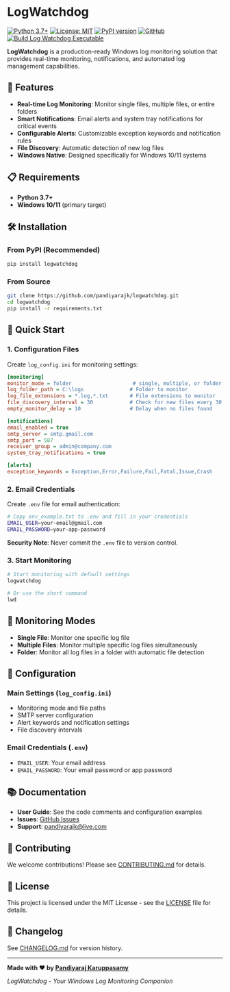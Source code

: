 # LogWatchdog

[![Python 3.7+](https://img.shields.io/badge/python-3.7+-blue.svg)](https://www.python.org/downloads/)
[![License: MIT](https://img.shields.io/badge/License-MIT-yellow.svg)](https://opensource.org/licenses/MIT)
[![PyPI version](https://badge.fury.io/py/logwatchdog.svg)](https://pypi.org/project/logwatchdog/)
[![GitHub](https://img.shields.io/badge/github-logwatchdog-green.svg)](https://github.com/pandiyarajk/logwatchdog)
[![Build Log Watchdog Executable](https://github.com/Pandiyarajk/logwatchdog/actions/workflows/build-exe.yml/badge.svg)](https://github.com/Pandiyarajk/logwatchdog/actions/workflows/build-exe.yml)

**LogWatchdog** is a production-ready Windows log monitoring solution that provides real-time monitoring, notifications, and automated log management capabilities.

## 🚀 Features

- **Real-time Log Monitoring**: Monitor single files, multiple files, or entire folders
- **Smart Notifications**: Email alerts and system tray notifications for critical events
- **Configurable Alerts**: Customizable exception keywords and notification rules
- **File Discovery**: Automatic detection of new log files
- **Windows Native**: Designed specifically for Windows 10/11 systems

## 📋 Requirements

- **Python 3.7+**
- **Windows 10/11** (primary target)

## 🛠️ Installation

### From PyPI (Recommended)

```bash
pip install logwatchdog
```

### From Source

```bash
git clone https://github.com/pandiyarajk/logwatchdog.git
cd logwatchdog
pip install -r requirements.txt
```

## 🚀 Quick Start

### 1. Configuration Files

Create `log_config.ini` for monitoring settings:

```ini
[monitoring]
monitor_mode = folder                    # single, multiple, or folder
log_folder_path = C:\logs               # Folder to monitor
log_file_extensions = *.log,*.txt       # File extensions to monitor
file_discovery_interval = 30            # Check for new files every 30 seconds
empty_monitor_delay = 10                # Delay when no files found

[notifications]
email_enabled = true
smtp_server = smtp.gmail.com
smtp_port = 587
receiver_group = admin@company.com
system_tray_notifications = true

[alerts]
exception_keywords = Exception,Error,Failure,Fail,Fatal,Issue,Crash
```

### 2. Email Credentials

Create `.env` file for email authentication:

```bash
# Copy env_example.txt to .env and fill in your credentials
EMAIL_USER=your-email@gmail.com
EMAIL_PASSWORD=your-app-password
```

**Security Note**: Never commit the `.env` file to version control.

### 3. Start Monitoring

```bash
# Start monitoring with default settings
logwatchdog

# Or use the short command
lwd
```

## 📁 Monitoring Modes

- **Single File**: Monitor one specific log file
- **Multiple Files**: Monitor multiple specific log files simultaneously  
- **Folder**: Monitor all log files in a folder with automatic file detection

## 🔧 Configuration

### Main Settings (`log_config.ini`)

- Monitoring mode and file paths
- SMTP server configuration
- Alert keywords and notification settings
- File discovery intervals

### Email Credentials (`.env`)

- `EMAIL_USER`: Your email address
- `EMAIL_PASSWORD`: Your email password or app password

## 📚 Documentation

- **User Guide**: See the code comments and configuration examples
- **Issues**: [GitHub Issues](https://github.com/pandiyarajk/logwatchdog/issues)
- **Support**: pandiyarajk@live.com

## 🤝 Contributing

We welcome contributions! Please see [CONTRIBUTING.md](https://github.com/pandiyarajk/logwatchdog/blob/main/CONTRIBUTING.md) for details.

## 📄 License

This project is licensed under the MIT License - see the [LICENSE](https://github.com/pandiyarajk/logwatchdog/blob/main/LICENSE) file for details.

## 🔄 Changelog

See [CHANGELOG.md](https://github.com/pandiyarajk/logwatchdog/blob/main/CHANGELOG.md) for version history.

---

**Made with ❤️ by [Pandiyaraj Karuppasamy](https://github.com/pandiyarajk)**

*LogWatchdog - Your Windows Log Monitoring Companion*
